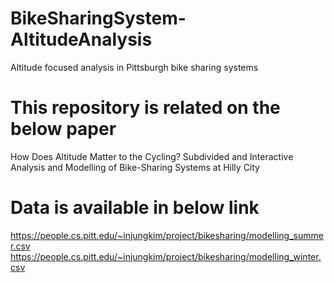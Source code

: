 # BikeSharingSystem-AltitudeAnalysis
Altitude focused analysis in Pittsburgh bike sharing systems

# This repository is related on the below paper
How Does Altitude Matter to the Cycling? 
Subdivided and Interactive Analysis and Modelling of Bike-Sharing Systems at Hilly City

# Data is available in below link
https://people.cs.pitt.edu/~injungkim/project/bikesharing/modelling_summer.csv
https://people.cs.pitt.edu/~injungkim/project/bikesharing/modelling_winter.csv
